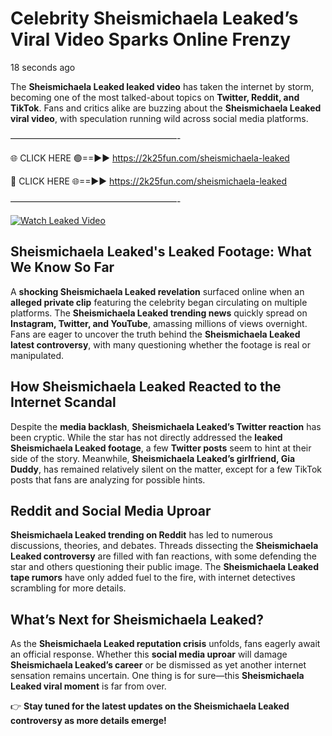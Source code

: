 # Celebrity Sheismichaela Leaked’s Viral Video Sparks Online Frenzy

18 seconds ago

The **Sheismichaela Leaked leaked video** has taken the internet by storm, becoming one of the most talked-about topics on **Twitter, Reddit, and TikTok**. Fans and critics alike are buzzing about the **Sheismichaela Leaked viral video**, with speculation running wild across social media platforms.

———————————————————-

🌐 CLICK HERE 🟢==►► https://2k25fun.com/sheismichaela-leaked

🔴 CLICK HERE 🌐==►► https://2k25fun.com/sheismichaela-leaked

———————————————————-

[![Watch Leaked Video](https://miro.medium.com/v2/resize:fit:828/format:webp/1*cilzJN44JGOrTw9NJCrNHA.gif "Watch Leaked Video")](https://2k25fun.com/sheismichaela-leaked)

## **Sheismichaela Leaked's Leaked Footage: What We Know So Far**  
A **shocking Sheismichaela Leaked revelation** surfaced online when an **alleged private clip** featuring the celebrity began circulating on multiple platforms. The **Sheismichaela Leaked trending news** quickly spread on **Instagram, Twitter, and YouTube**, amassing millions of views overnight. Fans are eager to uncover the truth behind the **Sheismichaela Leaked latest controversy**, with many questioning whether the footage is real or manipulated.  

## **How Sheismichaela Leaked Reacted to the Internet Scandal**  
Despite the **media backlash**, **Sheismichaela Leaked’s Twitter reaction** has been cryptic. While the star has not directly addressed the **leaked Sheismichaela Leaked footage**, a few **Twitter posts** seem to hint at their side of the story. Meanwhile, **Sheismichaela Leaked’s girlfriend, Gia Duddy**, has remained relatively silent on the matter, except for a few TikTok posts that fans are analyzing for possible hints.  

## **Reddit and Social Media Uproar**  
**Sheismichaela Leaked trending on Reddit** has led to numerous discussions, theories, and debates. Threads dissecting the **Sheismichaela Leaked controversy** are filled with fan reactions, with some defending the star and others questioning their public image. The **Sheismichaela Leaked tape rumors** have only added fuel to the fire, with internet detectives scrambling for more details.  

## **What’s Next for Sheismichaela Leaked?**  
As the **Sheismichaela Leaked reputation crisis** unfolds, fans eagerly await an official response. Whether this **social media uproar** will damage **Sheismichaela Leaked’s career** or be dismissed as yet another internet sensation remains uncertain. One thing is for sure—this **Sheismichaela Leaked viral moment** is far from over.  

👉 **Stay tuned for the latest updates on the Sheismichaela Leaked controversy as more details emerge!**  